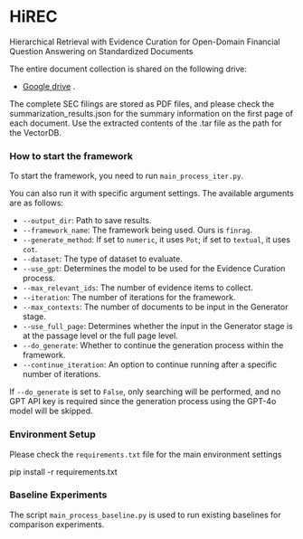 # HiREC
Hierarchical Retrieval with Evidence Curation for Open-Domain Financial Question Answering on Standardized Documents

The entire document collection is shared on the following drive: 
- [Google drive](https://drive.google.com/drive/u/0/folders/1Z_G6HGPFYzQaKU5fEea5_w3p7rigov_1) . 

The complete SEC filings are stored as PDF files, and please check the summarization_results.json for the summary information on the first page of each document.
Use the extracted contents of the .tar file as the path for the VectorDB.


### How to start the framework

To start the framework, you need to run `main_process_iter.py`.

You can also run it with specific argument settings. The available arguments are as follows:

- `--output_dir`: Path to save results.
- `--framework_name`: The framework being used. Ours is `finrag`.
- `--generate_method`: If set to `numeric`, it uses `Pot`; if set to `textual`, it uses `cot`.
- `--dataset`: The type of dataset to evaluate.
- `--use_gpt`: Determines the model to be used for the Evidence Curation process.
- `--max_relevant_ids`: The number of evidence items to collect.
- `--iteration`: The number of iterations for the framework.
- `--max_contexts`: The number of documents to be input in the Generator stage.
- `--use_full_page`: Determines whether the input in the Generator stage is at the passage level or the full page level.
- `--do_generate`: Whether to continue the generation process within the framework.
- `--continue_iteration`: An option to continue running after a specific number of iterations.

If `--do_generate` is set to `False`, only searching will be performed, and no GPT API key is required since the generation process using the GPT-4o model will be skipped.

### Environment Setup

Please check the `requirements.txt` file for the main environment settings

pip install -r requirements.txt

### Baseline Experiments

The script `main_process_baseline.py` is used to run existing baselines for comparison experiments.
